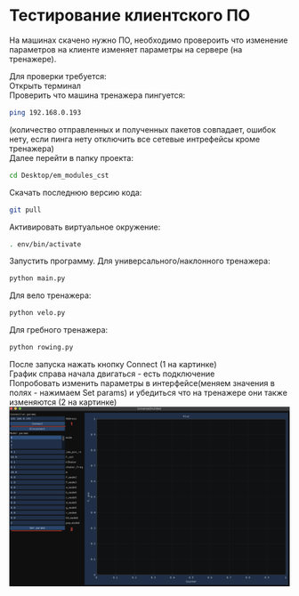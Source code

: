 # Тестирование клиентского ПО
На машинах скачено нужно ПО, необходимо провероить что изменение параметров на клиенте изменяет параметры на сервере (на тренажере).

Для проверки требуется: <br>
Открыть терминал <br>
Проверить что машина тренажера пингуется:
```bash
ping 192.168.0.193
```
(количество отправленных и полученных пакетов совпадает, ошибок нету, если пинга нету отключить все сетевые интрефейсы кроме тренажера)<br>
Далее перейти в папку проекта:
```bash
cd Desktop/em_modules_cst
```
Скачать последнюю версию кода:
```bash
git pull
```
Активировать виртуальное окружение:
```bash
. env/bin/activate
```
Запустить программу. Для универсального/наклонного тренажера:
```bash
python main.py
```
Для вело тренажера:
```bash
python velo.py
```
Для гребного тренажера:
```bash
python rowing.py
```
После запуска нажать кнопку Connect (1 на картинке)<br>
График справа начала двигаться - есть подключение<br>
Попробовать изменить параметры в интерфейсе(меняем значения в полях - нажимаем Set params) и убедиться что на тренажере они также изменяются (2 на картинке)
![plot](example.png)